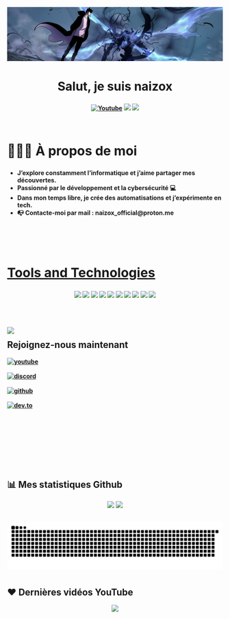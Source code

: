 
<img src="https://raw.githubusercontent.com/naizoxtv/naizoxtv/refs/heads/main/assets/banner.jpg" />

  
<h1 align ="center">Salut, je suis naizox</h1>
<h3 align = "center"><strong> </h3>
  
<p align="center">
    <a href="https://www.youtube.com/@naizox07?sub_confirmation=1">
      <img alt="Youtube" title="Youtube" src="https://img.shields.io/badge/-YouTube-red?style=for-the-badge&logo=youtube&logoColor=white"/></a>
  <a href="https://discord.gg/e4wd2xZ68Q" alt="Dev Pro Tips Discussion & Support Server">
    <img src="https://img.shields.io/discord/1297571708529807452?color=7289DA&labelColor=4a64bd&logo=discord&logoColor=white&style=for-the-badge"/></a>
  <a href="https://discord.gg/e4wd2xZ68Q" >
    <img src="https://komarev.com/ghpvc/?username=naizoxtv&label=Profile%20views&color=000D62&style=for-the-badge&logo=star"/></a>
  </p>
</p>
<br>

<div align = left width = 50%>
<h2 style="font-size:30px"><b> 🙋🏻‍♂️ À propos de moi<b></h2>
<ul>
<li>J’explore constamment l’informatique et j’aime partager mes découvertes.</li>
<li>Passionné par le développement et la cybersécurité 💻</li>
<li>Dans mon temps libre, je crée des automatisations et j’expérimente en tech.</li>
<li>📭 Contacte-moi par mail : naizox_official@proton.me</li>
<ul>
</div>
<br>
<br>  
<br>  


<h2 style="font-size:30px" align ="left" width = 150%><u>Tools and Technologies</u></h2>
<p align="center">
 <img src="https://img.shields.io/badge/C-00599C?style=flat-square&logo=c&logoColor=white"/>
<img src="https://img.shields.io/badge/-java-E34A86?style=flat-square&logo=java"/>
<img src="https://img.shields.io/badge/-C++-00599C?style=flat-square&logo=c"/>
<img src="https://img.shields.io/badge/-HTML5-E34F26?style=flat-square&logo=html5&logoColor=white"/>
<img src="https://img.shields.io/badge/-CSS3-1572B6?style=flat-square&logo=css3"/>
<img src="https://img.shields.io/badge/-JavaScript-black?style=flat-square&logo=javascript"/>
<img src="https://img.shields.io/badge/-Nodejs-black?style=flat-square&logo=Node.js"/>
<img src="https://img.shields.io/badge/-MySQL-black?style=flat-square&logo=mysql"/>
<img src="https://img.shields.io/badge/-Git-black?style=flat-square&logo=git"/>
<img src="https://img.shields.io/badge/-GitHub-black?style=flat-square&logo=github"/>
</p>
<br>
<br>  
<br>  
<img src ="https://i.imgur.com/NHw4oi1.png" align = "left" width = 50%>
<div>
<h2  > Rejoignez-nous maintenant</h2>

[<img align="top" alt="youtube" src="https://img.shields.io/badge/Youtube-ff0000?style=for-the-badge&logo=youtube&logoColor=white" />](https://www.youtube.com/@naizox07?sub_confirmation=1)
<br>  
[<img align="top" alt="discord" src="https://img.shields.io/badge/Discord-5165f6?style=for-the-badge&logo=discord&logoColor=white" />](https://discord.gg/e4wd2xZ68Q)
<br>  
[<img align="top" alt="github" src="https://img.shields.io/badge/GitHub-000000?style=for-the-badge&logo=github&logoColor=white" />](https://github.com/naizoxtv)
<br>  
[<img align="top" alt="dev.to" src="https://img.shields.io/badge/twitch-9147ff?logo=twitch&logoColor=white&style=for-the-badge"/>](https://www.twitch.tv/naizoxtv)
<br>  
<br>  
<br>  
<br>  
</div>
<br>

## 📊 Mes statistiques Github

<p align = "center">
  <img  src = "https://github-readme-stats.vercel.app/api?username=naizoxtv&show_icons=true&theme=react&line_height=27&bg_color=0D1117">
  <img src = "https://github-readme-stats.vercel.app/api/top-langs/?username=naizoxtv&hide=html,css,java,shaderlab,kotlin,hlsl&theme=react&bg_color=0D1117">
</p>

##

<picture>
  <source media="(prefers-color-scheme: dark)" srcset="./assets/github-snake-dark.svg" />
  <source media="(prefers-color-scheme: light)" srcset="./assets/github-snake.svg" />
  <img alt="github-snake" src="./assets/github-snake.svg" />
</picture>


#

  ## ❤ Dernières vidéos YouTube

<p align="center">

</p>
  
 

<!--Footer--> 
<p align="center">
  <img src="https://capsule-render.vercel.app/api?type=waving&color=gradient&height=65&section=footer"/>
</p>

